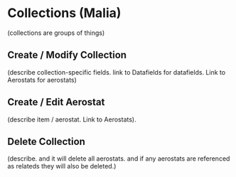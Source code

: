 # Collections (Malia)
(collections are groups of things)

## Create / Modify Collection 
(describe collection-specific fields. link to Datafields for datafields. Link to Aerostats for aerostats)

## Create / Edit Aerostat
(describe item / aerostat. Link to Aerostats).

## Delete Collection
(describe. and it will delete all aerostats. and if any aerostats are referenced as relateds they will also be deleted.)
